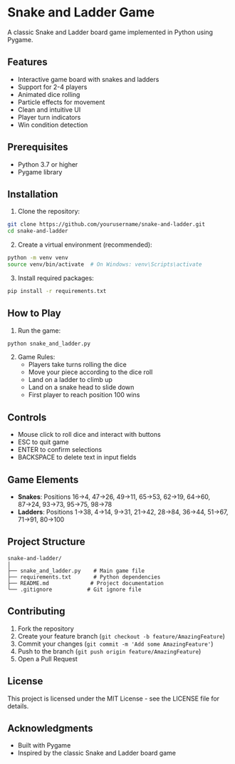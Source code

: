 # Snake and Ladder Game

A classic Snake and Ladder board game implemented in Python using Pygame.

## Features

- Interactive game board with snakes and ladders
- Support for 2-4 players
- Animated dice rolling
- Particle effects for movement
- Clean and intuitive UI
- Player turn indicators
- Win condition detection

## Prerequisites

- Python 3.7 or higher
- Pygame library

## Installation

1. Clone the repository:
```bash
git clone https://github.com/yourusername/snake-and-ladder.git
cd snake-and-ladder
```

2. Create a virtual environment (recommended):
```bash
python -m venv venv
source venv/bin/activate  # On Windows: venv\Scripts\activate
```

3. Install required packages:
```bash
pip install -r requirements.txt
```

## How to Play

1. Run the game:
```bash
python snake_and_ladder.py
```

2. Game Rules:
   - Players take turns rolling the dice
   - Move your piece according to the dice roll
   - Land on a ladder to climb up
   - Land on a snake head to slide down
   - First player to reach position 100 wins

## Controls

- Mouse click to roll dice and interact with buttons
- ESC to quit game
- ENTER to confirm selections
- BACKSPACE to delete text in input fields

## Game Elements

- **Snakes**: Positions 16→4, 47→26, 49→11, 65→53, 62→19, 64→60, 87→24, 93→73, 95→75, 98→78
- **Ladders**: Positions 1→38, 4→14, 9→31, 21→42, 28→84, 36→44, 51→67, 71→91, 80→100

## Project Structure

```
snake-and-ladder/
│
├── snake_and_ladder.py    # Main game file
├── requirements.txt       # Python dependencies
├── README.md             # Project documentation
└── .gitignore           # Git ignore file
```

## Contributing

1. Fork the repository
2. Create your feature branch (`git checkout -b feature/AmazingFeature`)
3. Commit your changes (`git commit -m 'Add some AmazingFeature'`)
4. Push to the branch (`git push origin feature/AmazingFeature`)
5. Open a Pull Request

## License

This project is licensed under the MIT License - see the LICENSE file for details.

## Acknowledgments

- Built with Pygame
- Inspired by the classic Snake and Ladder board game